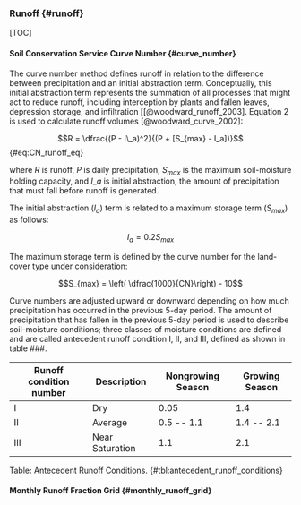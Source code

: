 
### Runoff {#runoff}

[TOC]

#### Soil Conservation Service Curve Number {#curve\_number}

The curve number method defines runoff in relation to the difference between precipitation and an initial abstraction term. Conceptually, this initial abstraction term represents the summation of all processes that might act to reduce runoff, including interception by plants and fallen leaves, depression storage, and infiltration [[@woodward_runoff_2003]. Equation 2 is used to calculate runoff volumes [@woodward_curve_2002]:


$$R =  \dfrac{(P - I\_a)^2}{(P + [S_{max} - I_a])}$$ {#eq:CN_runoff_eq}

where
$R$ is runoff,
$P$ is daily precipitation,
$S_{max}$ is the maximum soil-moisture holding capacity, and
$I\_a$ is initial abstraction, the amount of precipitation that must fall before runoff is generated.

The initial abstraction ($I_a$) term is related to a maximum storage term ($S_{max}$) as follows:

$$I_a = 0.2 S_{max}$$

The maximum storage term is defined by the curve number for the land-cover type under consideration:

$$S_{max} = \left( \dfrac{1000}{CN}\right) - 10$$

Curve numbers are adjusted upward or downward depending on how much precipitation has occurred in the previous 5-day period. The amount of precipitation that has fallen in the previous 5-day period is used to describe soil-moisture conditions; three classes of moisture conditions are defined and are called antecedent runoff condition I, II, and III, defined as shown in table ###.

| Runoff condition number | Description | Nongrowing Season | Growing Season |
| ----------|-----------------------|------------|--------------------|
|    I     |    Dry                | 0.05       | 1.4                 |
|    II    |    Average            | 0.5 -- 1.1 | 1.4 -- 2.1          |
|    III   |    Near Saturation    | 1.1        | 2.1                 |

Table: Antecedent Runoff Conditions. {#tbl:antecedent_runoff_conditions}


#### Monthly Runoff Fraction Grid {#monthly\_runoff\_grid}
